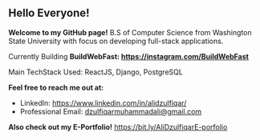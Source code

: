 ## Hello Everyone!

**Welcome to my GitHub page!**
B.S of Computer Science from Washington State University with focus on developing full-stack applications.

Currently Building **BuildWebFast: https://instagram.com/BuildWebFast**

Main TechStack Used: ReactJS, Django, PostgreSQL
 
**Feel free to reach me out at:**
- LinkedIn: https://www.linkedin.com/in/alidzulfiqar/
- Professional Email: dzulfiqarmuhammadali@gmail.com

**Also check out my E-Portfolio!** https://bit.ly/AliDzulfiqarE-porfolio
